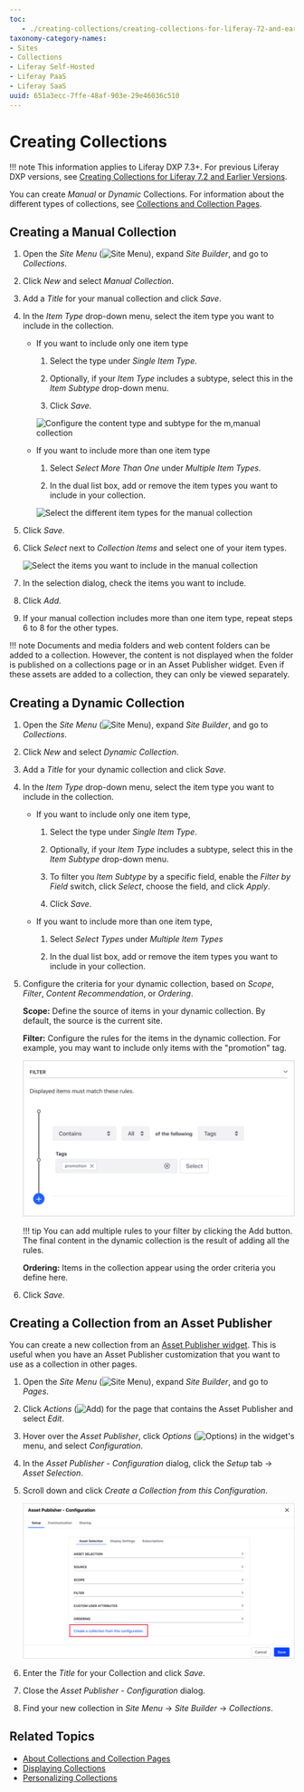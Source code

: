 ```yaml
---
toc:
   - ./creating-collections/creating-collections-for-liferay-72-and-earlier-versions.md
taxonomy-category-names:
- Sites
- Collections
- Liferay Self-Hosted
- Liferay PaaS
- Liferay SaaS
uuid: 651a3ecc-7ffe-48af-903e-29e46036c510
---
```


# Creating Collections

!!! note
    This information applies to Liferay DXP 7.3+. For previous Liferay DXP versions, see [Creating Collections for Liferay 7.2 and Earlier Versions](./creating-collections/creating-collections-for-liferay-72-and-earlier-versions.md).

You can create *Manual* or *Dynamic* Collections. For information about the different types of collections, see [Collections and Collection Pages](../collections-and-collection-pages.md).

## Creating a Manual Collection

1. Open the *Site Menu* (![Site Menu](../../../images/icon-product-menu.png)), expand *Site Builder*, and go to *Collections*.

1. Click *New* and select *Manual Collection*.

1. Add a *Title* for your manual collection and click *Save*.

1. In the *Item Type* drop-down menu, select the item type you want to include in the collection.

   - If you want to include only one item type

      1. Select the type under *Single Item Type*.

      1. Optionally, if your *Item Type* includes a subtype, select this in the *Item Subtype* drop-down menu.

      1. Click *Save*.

      ![Configure the content type and subtype for the m,manual collection](./creating-collections/images/01.png)

   - If you want to include more than one item type

      1. Select *Select More Than One* under *Multiple Item Types*.

      1. In the dual list box, add or remove the item types you want to include in your collection.

      ![Select the different item types for the manual collection](./creating-collections/images/02.png)

1. Click *Save*.

1. Click *Select* next to *Collection Items* and select one of your item types.

   ![Select the items you want to include in the manual collection](./creating-collections/images/03.png)

1. In the selection dialog, check the items you want to include.

1. Click *Add*.

1. If your manual collection includes more than one item type, repeat steps 6 to 8 for the other types.

!!! note
    Documents and media folders and web content folders can be added to a collection. However, the content is not displayed when the folder is published on a collections page or in an Asset Publisher widget. Even if these assets are added to a collection, they can only be viewed separately.

## Creating a Dynamic Collection

1. Open the *Site Menu* (![Site Menu](../../../images/icon-product-menu.png)), expand *Site Builder*, and go to *Collections*.

1. Click *New* and select *Dynamic Collection*.

1. Add a *Title* for your dynamic collection and click *Save*.

1. In the *Item Type* drop-down menu, select the item type you want to include in the collection.

   - If you want to include only one item type,

      1. Select the type under *Single Item Type*.

      1. Optionally, if your *Item Type* includes a subtype, select this in the *Item Subtype* drop-down menu.

      1. To filter you *Item Subtype* by a specific field, enable the *Filter by Field* switch, click *Select*, choose the field, and click *Apply*.

      1. Click *Save*.

   - If you want to include more than one item type,

      1. Select *Select Types* under *Multiple Item Types*

      1. In the dual list box, add or remove the item types you want to include in your collection.

1. Configure the criteria for your dynamic collection, based on *Scope*, *Filter*, *Content Recommendation*, or *Ordering*.

   **Scope:** Define the source of items in your dynamic collection. By default, the source is the current site.

   **Filter:** Configure the rules for the items in the dynamic collection. For example, you may want to include only items with the "promotion" tag.

   ![Filter your dynamic collection by adding one or more rules.](./creating-collections/images/04.png)

   !!! tip
       You can add multiple rules to your filter by clicking the Add button. The final content in the dynamic collection is the result of adding all the rules.

   **Ordering:** Items in the collection appear using the order criteria you define here.

1. Click *Save*.

## Creating a Collection from an Asset Publisher

You can create a new collection from an [Asset Publisher widget](../../../site-building/displaying-content/using-the-asset-publisher-widget/displaying-assets-using-the-asset-publisher-widget.md). This is useful when you have an Asset Publisher customization that you want to use as a collection in other pages.

1. Open the *Site Menu* (![Site Menu](../../../images/icon-product-menu.png)), expand *Site Builder*, and go to *Pages*.

1. Click *Actions* (![Add](../../../images/icon-actions.png)) for the page that contains the Asset Publisher and select *Edit*.

1. Hover over the *Asset Publisher*, click *Options* (![Options](../../../images/icon-app-options.png)) in the widget's menu, and select *Configuration*.

1. In the *Asset Publisher - Configuration* dialog, click the *Setup* tab &rarr; *Asset Selection*.

1. Scroll down and click *Create a Collection from this Configuration*.

   ![Click the Create a collection from this configuration to transform the Asset Publisher widget into a new Collection.](./creating-collections/images/05.png)

1. Enter the *Title* for your Collection and click *Save*.

1. Close the *Asset Publisher - Configuration* dialog.

1. Find your new collection in *Site Menu* &rarr; *Site Builder* &rarr; *Collections*.

## Related Topics

- [About Collections and Collection Pages](../collections-and-collection-pages.md)
- [Displaying Collections](./displaying-collections.md)
- [Personalizing Collections](../../../site-building/personalizing-site-experience/experience-personalization/personalizing-collections.md)
